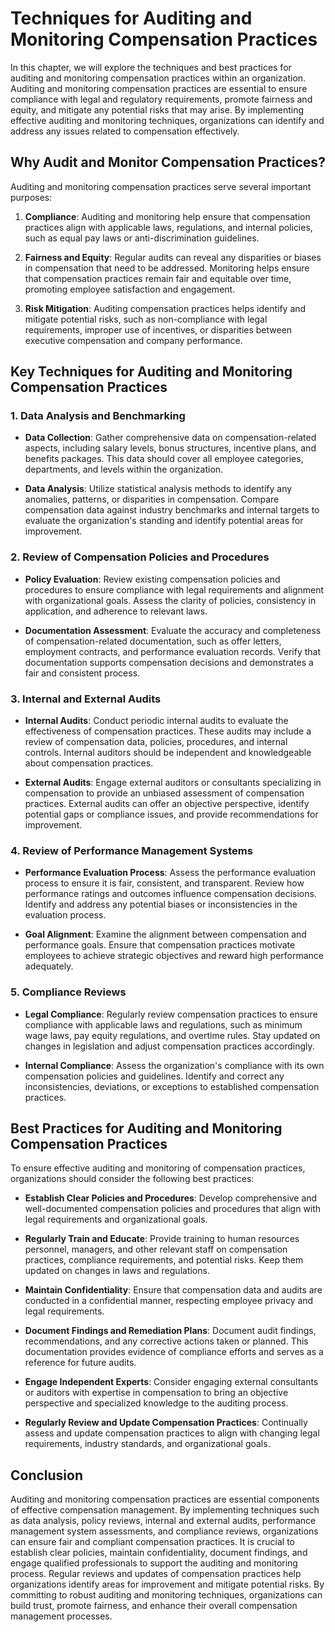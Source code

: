 Techniques for Auditing and Monitoring Compensation Practices
======================================================================

In this chapter, we will explore the techniques and best practices for auditing and monitoring compensation practices within an organization. Auditing and monitoring compensation practices are essential to ensure compliance with legal and regulatory requirements, promote fairness and equity, and mitigate any potential risks that may arise. By implementing effective auditing and monitoring techniques, organizations can identify and address any issues related to compensation effectively.

**Why Audit and Monitor Compensation Practices?**
-------------------------------------------------

Auditing and monitoring compensation practices serve several important purposes:

1. **Compliance**: Auditing and monitoring help ensure that compensation practices align with applicable laws, regulations, and internal policies, such as equal pay laws or anti-discrimination guidelines.

2. **Fairness and Equity**: Regular audits can reveal any disparities or biases in compensation that need to be addressed. Monitoring helps ensure that compensation practices remain fair and equitable over time, promoting employee satisfaction and engagement.

3. **Risk Mitigation**: Auditing compensation practices helps identify and mitigate potential risks, such as non-compliance with legal requirements, improper use of incentives, or disparities between executive compensation and company performance.

**Key Techniques for Auditing and Monitoring Compensation Practices**
---------------------------------------------------------------------

### **1. Data Analysis and Benchmarking**

* **Data Collection**: Gather comprehensive data on compensation-related aspects, including salary levels, bonus structures, incentive plans, and benefits packages. This data should cover all employee categories, departments, and levels within the organization.

* **Data Analysis**: Utilize statistical analysis methods to identify any anomalies, patterns, or disparities in compensation. Compare compensation data against industry benchmarks and internal targets to evaluate the organization's standing and identify potential areas for improvement.

### **2. Review of Compensation Policies and Procedures**

* **Policy Evaluation**: Review existing compensation policies and procedures to ensure compliance with legal requirements and alignment with organizational goals. Assess the clarity of policies, consistency in application, and adherence to relevant laws.

* **Documentation Assessment**: Evaluate the accuracy and completeness of compensation-related documentation, such as offer letters, employment contracts, and performance evaluation records. Verify that documentation supports compensation decisions and demonstrates a fair and consistent process.

### **3. Internal and External Audits**

* **Internal Audits**: Conduct periodic internal audits to evaluate the effectiveness of compensation practices. These audits may include a review of compensation data, policies, procedures, and internal controls. Internal auditors should be independent and knowledgeable about compensation practices.

* **External Audits**: Engage external auditors or consultants specializing in compensation to provide an unbiased assessment of compensation practices. External audits can offer an objective perspective, identify potential gaps or compliance issues, and provide recommendations for improvement.

### **4. Review of Performance Management Systems**

* **Performance Evaluation Process**: Assess the performance evaluation process to ensure it is fair, consistent, and transparent. Review how performance ratings and outcomes influence compensation decisions. Identify and address any potential biases or inconsistencies in the evaluation process.

* **Goal Alignment**: Examine the alignment between compensation and performance goals. Ensure that compensation practices motivate employees to achieve strategic objectives and reward high performance adequately.

### **5. Compliance Reviews**

* **Legal Compliance**: Regularly review compensation practices to ensure compliance with applicable laws and regulations, such as minimum wage laws, pay equity regulations, and overtime rules. Stay updated on changes in legislation and adjust compensation practices accordingly.

* **Internal Compliance**: Assess the organization's compliance with its own compensation policies and guidelines. Identify and correct any inconsistencies, deviations, or exceptions to established compensation practices.

**Best Practices for Auditing and Monitoring Compensation Practices**
---------------------------------------------------------------------

To ensure effective auditing and monitoring of compensation practices, organizations should consider the following best practices:

* **Establish Clear Policies and Procedures**: Develop comprehensive and well-documented compensation policies and procedures that align with legal requirements and organizational goals.

* **Regularly Train and Educate**: Provide training to human resources personnel, managers, and other relevant staff on compensation practices, compliance requirements, and potential risks. Keep them updated on changes in laws and regulations.

* **Maintain Confidentiality**: Ensure that compensation data and audits are conducted in a confidential manner, respecting employee privacy and legal requirements.

* **Document Findings and Remediation Plans**: Document audit findings, recommendations, and any corrective actions taken or planned. This documentation provides evidence of compliance efforts and serves as a reference for future audits.

* **Engage Independent Experts**: Consider engaging external consultants or auditors with expertise in compensation to bring an objective perspective and specialized knowledge to the auditing process.

* **Regularly Review and Update Compensation Practices**: Continually assess and update compensation practices to align with changing legal requirements, industry standards, and organizational goals.

**Conclusion**
--------------

Auditing and monitoring compensation practices are essential components of effective compensation management. By implementing techniques such as data analysis, policy reviews, internal and external audits, performance management system assessments, and compliance reviews, organizations can ensure fair and compliant compensation practices. It is crucial to establish clear policies, maintain confidentiality, document findings, and engage qualified professionals to support the auditing and monitoring process. Regular reviews and updates of compensation practices help organizations identify areas for improvement and mitigate potential risks. By committing to robust auditing and monitoring techniques, organizations can build trust, promote fairness, and enhance their overall compensation management processes.
